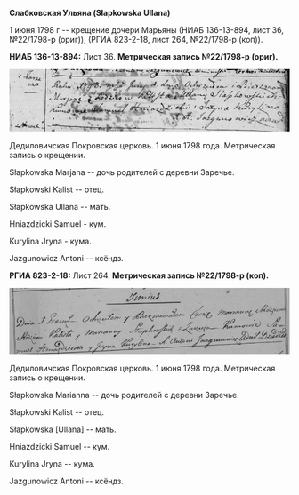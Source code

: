 **Слабковская Ульяна (Słapkowska Ullana)**

1 июня 1798 г -- крещение дочери Марьяны (НИАБ 136-13-894, лист 36,
№22/1798-р (ориг)), (РГИА 823-2-18, лист 264, №22/1798-р (коп)).

**НИАБ 136-13-894:** Лист 36. **Метрическая запись №22/1798-р (ориг).**

![](./media/0e799daa2f830dd257ba04e0fba8b0b0114f504e.png)

Дедиловичская Покровская церковь. 1 июня 1798 года. Метрическая запись о
крещении.

Słapkowska Marjana -- дочь родителей с деревни Заречье.

Słapkowski Kalist -- отец.

Słapkowska Ullana -- мать.

Hniazdzicki Samuel - кум.

Kurylina Jryna - кума.

Jazgunowicz Antoni -- ксёндз.

**РГИА 823-2-18:** Лист 264. **Метрическая запись №22/1798-р (коп).**

![](./media/c48a5f21b81990d6a3c2f9905d3dbb16dedc1e30.png)

Дедиловичская Покровская церковь. 1 июня 1798 года. Метрическая запись о
крещении.

Słapkowska Marianna -- дочь родителей с деревни Заречье.

Słapkowski Kalist -- отец.

Słapkowska \[Ullana\] -- мать.

Hniazdzicki Samuel -- кум.

Kurylina Jryna -- кума.

Jazgunowicz Antoni -- ксёндз.
